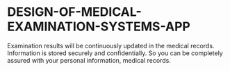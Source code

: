 # DESIGN-OF-MEDICAL-EXAMINATION-SYSTEMS-APP
Examination results will be continuously updated in the medical records. Information is stored securely and confidentially. So you can be completely assured with your personal information, medical records.
